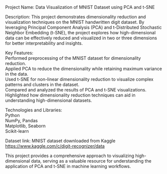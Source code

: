 Project Name: Data Visualization of MNIST Dataset using PCA and t-SNE

Description:
This project demonstrates dimensionality reduction and visualization techniques on the MNIST handwritten digit dataset. By leveraging Principal Component Analysis (PCA) and t-Distributed Stochastic Neighbor Embedding (t-SNE), the project explores how high-dimensional data can be effectively reduced and visualized in two or three dimensions for better interpretability and insights.

Key Features:<br>
Performed preprocessing of the MNIST dataset for dimensionality reduction.<br>
Applied PCA to reduce the dimensionality while retaining maximum variance in the data.<br>
Used t-SNE for non-linear dimensionality reduction to visualize complex patterns and clusters in the dataset.<br>
Compared and analyzed the results of PCA and t-SNE visualizations.<br>
Highlighted how dimensionality reduction techniques can aid in understanding high-dimensional datasets.<br>

Technologies and Libraries:<br>
Python<br>
NumPy, Pandas<br>
Matplotlib, Seaborn<br>
Scikit-learn<br>

Dataset link: MNIST dataset downloaded from Kaggle 
https://www.kaggle.com/c/digit-recognizer/data

This project provides a comprehensive approach to visualizing high-dimensional data, serving as a valuable resource for understanding the application of PCA and t-SNE in machine learning workflows.
